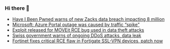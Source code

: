 ### Hi there 👋

<!--START_SECTION:feed-->
* [Have I Been Pwned warns of new Zacks data breach impacting 8 million](https://www.bleepingcomputer.com/news/security/have-i-been-pwned-warns-of-new-zacks-data-breach-impacting-8-million/)
* [Microsoft: Azure Portal outage was caused by traffic “spike”](https://www.bleepingcomputer.com/news/microsoft/microsoft-azure-portal-outage-was-caused-by-traffic-spike-/)
* [Exploit released for MOVEit RCE bug used in data theft attacks](https://www.bleepingcomputer.com/news/security/exploit-released-for-moveit-rce-bug-used-in-data-theft-attacks/)
* [Swiss government warns of ongoing DDoS attacks, data leak](https://www.bleepingcomputer.com/news/security/swiss-government-warns-of-ongoing-ddos-attacks-data-leak/)
* [Fortinet fixes critical RCE flaw in Fortigate SSL-VPN devices, patch now](https://www.bleepingcomputer.com/news/security/fortinet-fixes-critical-rce-flaw-in-fortigate-ssl-vpn-devices-patch-now/)
<!--END_SECTION:feed-->

<!--
**frankenk/frankenk** is a ✨ _special_ ✨ repository because its `README.md` (this file) appears on your GitHub profile.

Here are some ideas to get you started:

- 🔭 I’m currently working on ...
- 🌱 I’m currently learning ...
- 👯 I’m looking to collaborate on ...
- 🤔 I’m looking for help with ...
- 💬 Ask me about ...
- 📫 How to reach me: ...
- 😄 Pronouns: ...
- ⚡ Fun fact: ...
-->



